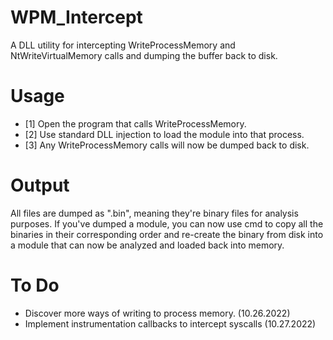 # WPM_Intercept
A DLL utility for intercepting WriteProcessMemory and NtWriteVirtualMemory calls and dumping the buffer back to disk.

# Usage
- [1] Open the program that calls WriteProcessMemory.
- [2] Use standard DLL injection to load the module into that process.
- [3] Any WriteProcessMemory calls will now be dumped back to disk.

# Output
All files are dumped as ".bin", meaning they're binary files for analysis purposes. If you've dumped a module, you can now use cmd to copy all the binaries in their corresponding order and re-create the binary from disk into a module that can now be analyzed and loaded back into memory.

# To Do
- Discover more ways of writing to process memory. (10.26.2022)
- Implement instrumentation callbacks to intercept syscalls (10.27.2022)
